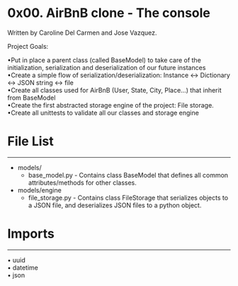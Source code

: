 # 0x00. AirBnB clone - The console  

Written by Caroline Del Carmen and Jose Vazquez.  

Project Goals:  

•Put in place a parent class (called BaseModel) to take care of the initialization, serialization and deserialization of our future instances  
•Create a simple flow of serialization/deserialization: Instance <-> Dictionary <-> JSON string <-> file  
•Create all classes used for AirBnB (User, State, City, Place…) that inherit from BaseModel  
•Create the first abstracted storage engine of the project: File storage.  
•Create all unittests to validate all our classes and storage engine   

# File List  
------------  
- models/    
  - base_model.py - Contains class BaseModel that defines all common attributes/methods for other classes.  
- models/engine  
  - file_storage.py - Contains class FileStorage that serializes objects to a JSON file, and deserializes JSON files to a python object.  


# Imports  
------------
• uuid  
• datetime  
• json
